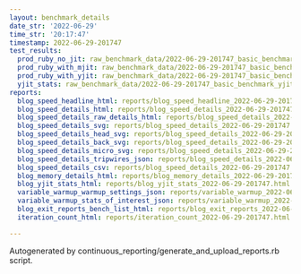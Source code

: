 ```yaml
---
layout: benchmark_details
date_str: '2022-06-29'
time_str: '20:17:47'
timestamp: 2022-06-29-201747
test_results:
  prod_ruby_no_jit: raw_benchmark_data/2022-06-29-201747_basic_benchmark_prod_ruby_no_jit.json
  prod_ruby_with_mjit: raw_benchmark_data/2022-06-29-201747_basic_benchmark_prod_ruby_with_mjit.json
  prod_ruby_with_yjit: raw_benchmark_data/2022-06-29-201747_basic_benchmark_prod_ruby_with_yjit.json
  yjit_stats: raw_benchmark_data/2022-06-29-201747_basic_benchmark_yjit_stats.json
reports:
  blog_speed_headline_html: reports/blog_speed_headline_2022-06-29-201747.html
  blog_speed_details_html: reports/blog_speed_details_2022-06-29-201747.html
  blog_speed_details_raw_details_html: reports/blog_speed_details_2022-06-29-201747.raw_details.html
  blog_speed_details_svg: reports/blog_speed_details_2022-06-29-201747.svg
  blog_speed_details_head_svg: reports/blog_speed_details_2022-06-29-201747.head.svg
  blog_speed_details_back_svg: reports/blog_speed_details_2022-06-29-201747.back.svg
  blog_speed_details_micro_svg: reports/blog_speed_details_2022-06-29-201747.micro.svg
  blog_speed_details_tripwires_json: reports/blog_speed_details_2022-06-29-201747.tripwires.json
  blog_speed_details_csv: reports/blog_speed_details_2022-06-29-201747.csv
  blog_memory_details_html: reports/blog_memory_details_2022-06-29-201747.html
  blog_yjit_stats_html: reports/blog_yjit_stats_2022-06-29-201747.html
  variable_warmup_warmup_settings_json: reports/variable_warmup_2022-06-29-201747.warmup_settings.json
  variable_warmup_stats_of_interest_json: reports/variable_warmup_2022-06-29-201747.stats_of_interest.json
  blog_exit_reports_bench_list_html: reports/blog_exit_reports_2022-06-29-201747.bench_list.html
  iteration_count_html: reports/iteration_count_2022-06-29-201747.html

---
```

Autogenerated by continuous_reporting/generate_and_upload_reports.rb script.
